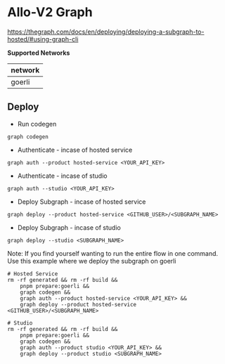 # Allo-V2 Graph

https://thegraph.com/docs/en/deploying/deploying-a-subgraph-to-hosted/#using-graph-cli

**Supported Networks**

| network        |
|----------------|
| goerli         |


## Deploy

- Run codegen
```shell
graph codegen
```

- Authenticate - incase of hosted service
```shell
graph auth --product hosted-service <YOUR_API_KEY>
```

- Authenticate - incase of studio
```shell
graph auth --studio <YOUR_API_KEY>
```

- Deploy Subgraph - incase of hosted service
```shell
graph deploy --product hosted-service <GITHUB_USER>/<SUBGRAPH_NAME>
```

- Deploy Subgraph - incase of studio
```shell
graph deploy --studio <SUBGRAPH_NAME>
```

Note: If you find yourself wanting to run the entire flow in one command.
Use this example where we deploy the subgraph on goerli

```shell
# Hosted Service
rm -rf generated && rm -rf build &&
    pnpm prepare:goerli &&
    graph codegen &&
    graph auth --product hosted-service <YOUR_API_KEY> &&
    graph deploy --product hosted-service <GITHUB_USER>/<SUBGRAPH_NAME>

# Studio
rm -rf generated && rm -rf build &&
    pnpm prepare:goerli &&
    graph codegen &&
    graph auth --product studio <YOUR_API_KEY> &&
    graph deploy --product studio <SUBGRAPH_NAME>
```